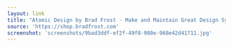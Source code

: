 ```yaml
---
layout: link
title: "Atomic Design by Brad Frost - Make and Maintain Great Design Systems"
source: 'https://shop.bradfrost.com'
screenshot: 'screenshots/9bad3ddf-ef2f-49f8-980e-968e42d41711.jpg'
---
```


